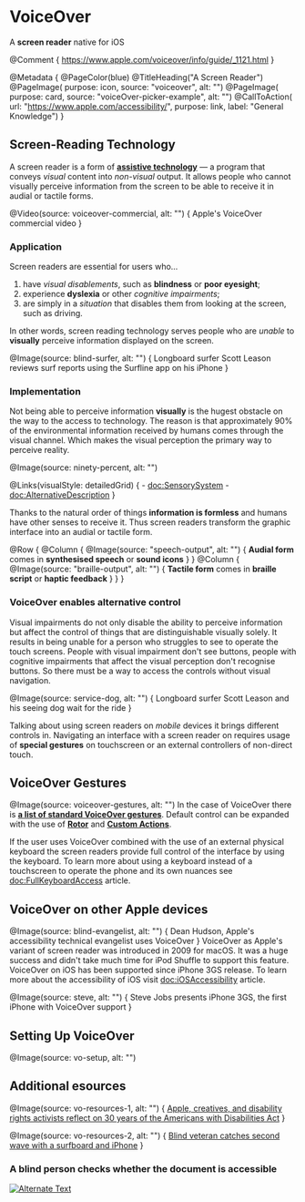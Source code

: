 # VoiceOver

A **screen reader** native for iOS

@Comment {
    https://www.apple.com/voiceover/info/guide/_1121.html
}

@Metadata {
    @PageColor(blue)
    @TitleHeading("A Screen Reader")
    @PageImage(
               purpose: icon, 
               source: "voiceover", 
               alt: "")
    @PageImage(
               purpose: card, 
               source: "voiceOver-picker-example", 
               alt: "")
    @CallToAction(
                url: "https://www.apple.com/accessibility/",
                purpose: link, 
                label: "General Knowledge")
}


## Screen-Reading Technology

A screen reader is a form of [**assistive technology**](<doc:AccessibilityFeatures>) — a program that conveys *visual* content into *non-visual* output. It allows people who cannot visually perceive information from the screen to be able to receive it in audial or tactile forms. 

@Video(source: voiceover-commercial, alt: "") {
    Apple's VoiceOver commercial video
}


### Application
Screen readers are essential for users who...
1) have *visual disablements*, such as **blindness** or **poor eyesight**;
2) experience **dyslexia** or other *cognitive impairments*;
3) are simply in a *situation* that disables them from looking at the screen, such as driving. 

In other words, screen reading technology serves people who are *unable* to **visually** perceive information displayed on the screen.

@Image(source: blind-surfer, alt: "") {
    Longboard surfer Scott Leason reviews surf reports using the Surfline app on his iPhone
}

### Implementation
Not being able to perceive information **visually** is the hugest obstacle on the way to the access to technology. The reason is that approximately 90% of the environmental information received by humans comes through the visual channel. Which makes the visual perception the primary way to perceive reality. 

@Image(source: ninety-percent, alt: "")

@Links(visualStyle: detailedGrid) {
    - <doc:SensorySystem>
    - <doc:AlternativeDescription>
}

Thanks to the natural order of things **information is formless** and humans have other senses to receive it. Thus screen readers transform the graphic interface into an audial or tactile form. 

@Row {
   @Column {
      @Image(source: "speech-output", alt: "") {
          **Audial form** comes in **synthesised speech** or **sound icons**
      }
   }
   @Column {
      @Image(source: "braille-output", alt: "") {
          **Tactile form** comes in **braille script** or **haptic feedback**
      }
   }
}

### VoiceOver enables alternative control
Visual impairments do not only disable the ability to perceive information but affect the control of things that are distinguishable visually solely. It results in being unable for a person who struggles to see to operate the touch screens. People with visual impairment don't see buttons, people with cognitive impairments that affect the visual perception don't recognise buttons. So there must be a way to access the controls without visual navigation.

@Image(source: service-dog, alt: "") {
    Longboard surfer Scott Leason and his seeing dog wait for the ride
}

Talking about using screen readers on *mobile* devices it brings different controls in. Navigating an interface with a screen reader on requires usage of **special gestures** on touchscreen or an external controllers of non-direct touch. 

## VoiceOver Gestures
@Image(source: voiceover-gestures, alt: "")
In the case of VoiceOver there is [**a list of standard VoiceOver gestures**](https://support.apple.com/en-gb/guide/iphone/iph3e2e2281/ios). Default control can be expanded with the use of [**Rotor**](<doc:Rotor>) and [**Custom Actions**](<doc:CustomActions>).

If the user uses VoiceOver combined with the use of an external physical keyboard the screen readers provide full control of the interface by using the keyboard. To learn more about using a keyboard instead of a touchscreen to operate the phone and its own nuances see <doc:FullKeyboardAccess> article.

## VoiceOver on other Apple devices
@Image(source: blind-evangelist, alt: "") {
    Dean Hudson, Apple's accessibility technical evangelist uses VoiceOver
}
VoiceOver as Apple's variant of screen reader was introduced in 2009 for macOS. It was a huge success and didn't take much time for iPod Shuffle to support this feature. VoiceOver on iOS has been supported since iPhone 3GS release. To learn more about the accessibility of iOS visit <doc:iOSAccessibility> article.

@Image(source: steve, alt: "") {
    Steve Jobs presents iPhone 3GS, the first iPhone with VoiceOver support
}

## Setting Up VoiceOver
@Image(source: vo-setup, alt: "")

## Additional esources
@Image(source: vo-resources-1, alt: "") {
    [Apple, creatives, and disability rights activists reflect on 30 years of the Americans with Disabilities Act](https://www.apple.com/newsroom/2020/07/apple-creatives-and-disability-rights-activists-reflect-on-30-years-of-the-americans-with-disabilities-act/)
}

@Image(source: vo-resources-2, alt: "") {
    [Blind veteran catches second wave with a surfboard and iPhone](https://www.apple.com/newsroom/2018/11/blind-veteran-catches-second-wave-with-a-surfboard-and-iphone/)
}

### A blind person checks whether the document is accessible
 [![Alternate Text](screen-reader)](https://www.youtube.com/watch?v=5kejy1z8x3I)
